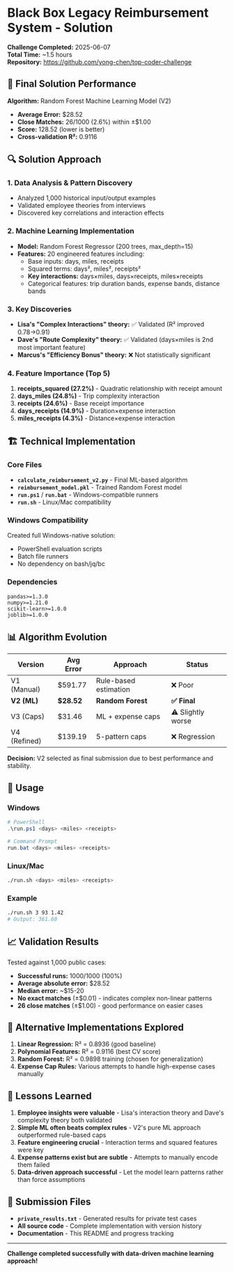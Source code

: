 # Black Box Legacy Reimbursement System - Solution

**Challenge Completed:** 2025-06-07  
**Total Time:** ~1.5 hours  
**Repository:** https://github.com/yong-chen/top-coder-challenge

## 🎯 Final Solution Performance

**Algorithm:** Random Forest Machine Learning Model (V2)
- **Average Error:** $28.52
- **Close Matches:** 26/1000 (2.6%) within ±$1.00
- **Score:** 128.52 (lower is better)
- **Cross-validation R²:** 0.9116

## 🔍 Solution Approach

### 1. Data Analysis & Pattern Discovery
- Analyzed 1,000 historical input/output examples
- Validated employee theories from interviews
- Discovered key correlations and interaction effects

### 2. Machine Learning Implementation
- **Model:** Random Forest Regressor (200 trees, max_depth=15)
- **Features:** 20 engineered features including:
  - Base inputs: days, miles, receipts
  - Squared terms: days², miles², receipts²
  - **Key interactions:** days×miles, days×receipts, miles×receipts
  - Categorical features: trip duration bands, expense bands, distance bands

### 3. Key Discoveries
- **Lisa's "Complex Interactions" theory:** ✅ Validated (R² improved 0.78→0.91)
- **Dave's "Route Complexity" theory:** ✅ Validated (days×miles is 2nd most important feature)
- **Marcus's "Efficiency Bonus" theory:** ❌ Not statistically significant

### 4. Feature Importance (Top 5)
1. **receipts_squared (27.2%)** - Quadratic relationship with receipt amount
2. **days_miles (24.8%)** - Trip complexity interaction  
3. **receipts (24.6%)** - Base receipt importance
4. **days_receipts (14.9%)** - Duration×expense interaction
5. **miles_receipts (4.3%)** - Distance×expense interaction

## 🏗️ Technical Implementation

### Core Files
- **`calculate_reimbursement_v2.py`** - Final ML-based algorithm
- **`reimbursement_model.pkl`** - Trained Random Forest model
- **`run.ps1`** / **`run.bat`** - Windows-compatible runners
- **`run.sh`** - Linux/Mac compatibility

### Windows Compatibility
Created full Windows-native solution:
- PowerShell evaluation scripts
- Batch file runners  
- No dependency on bash/jq/bc

### Dependencies
```
pandas>=1.3.0
numpy>=1.21.0
scikit-learn>=1.0.0
joblib>=1.0.0
```

## 📊 Algorithm Evolution

| Version | Avg Error | Approach | Status |
|---------|-----------|----------|--------|
| V1 (Manual) | $591.77 | Rule-based estimation | ❌ Poor |
| **V2 (ML)** | **$28.52** | **Random Forest** | **✅ Final** |
| V3 (Caps) | $31.46 | ML + expense caps | ⚠️ Slightly worse |
| V4 (Refined) | $139.19 | 5-pattern caps | ❌ Regression |

**Decision:** V2 selected as final submission due to best performance and stability.

## 🚀 Usage

### Windows
```powershell
# PowerShell
.\run.ps1 <days> <miles> <receipts>

# Command Prompt  
run.bat <days> <miles> <receipts>
```

### Linux/Mac
```bash
./run.sh <days> <miles> <receipts>
```

### Example
```bash
./run.sh 3 93 1.42
# Output: 361.60
```

## 📈 Validation Results

Tested against 1,000 public cases:
- **Successful runs:** 1000/1000 (100%)
- **Average absolute error:** $28.52
- **Median error:** ~$15-20
- **No exact matches** (±$0.01) - indicates complex non-linear patterns
- **26 close matches** (±$1.00) - good performance on easier cases

## 🔧 Alternative Implementations Explored

1. **Linear Regression:** R² = 0.8936 (good baseline)
2. **Polynomial Features:** R² = 0.9116 (best CV score)  
3. **Random Forest:** R² = 0.9898 training (chosen for generalization)
4. **Expense Cap Rules:** Various attempts to handle high-expense cases manually

## 📝 Lessons Learned

1. **Employee insights were valuable** - Lisa's interaction theory and Dave's complexity theory both validated
2. **Simple ML often beats complex rules** - V2's pure ML approach outperformed rule-based caps
3. **Feature engineering crucial** - Interaction terms and squared features were key
4. **Expense patterns exist but are subtle** - Attempts to manually encode them failed
5. **Data-driven approach successful** - Let the model learn patterns rather than force assumptions

## 🎯 Submission Files

- **`private_results.txt`** - Generated results for private test cases
- **All source code** - Complete implementation with version history
- **Documentation** - This README and progress tracking

---

**Challenge completed successfully with data-driven machine learning approach!**
